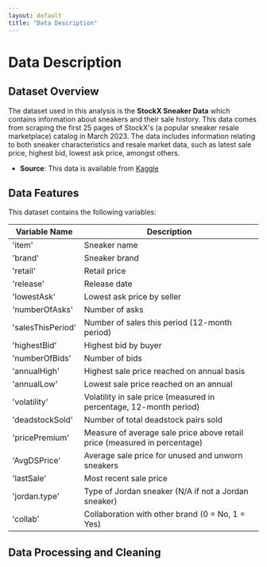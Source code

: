 ```yaml
---
layout: default  
title: "Data Description" 
---
```


# Data Description 

## Dataset Overview 

The dataset used in this analysis is the **StockX Sneaker Data** which contains information about sneakers and their sale history. This data comes from scraping the first 25 pages of StockX's (a popular sneaker resale marketplace) catalog in March 2023. The data includes information relating to both sneaker characteristics and resale market data, such as latest sale price, highest bid, lowest ask price, amongst others. 

  - **Source**: This data is available from [Kaggle](https://www.kaggle.com/datasets/ajiaron/stockx-sneaker-data)

## Data Features 

This dataset contains the following variables: 

| Variable Name          | Description                                                                                                  | 
|------------------------|----------------------------------------------------------------------------------------------------------------|
| 'item'                 | Sneaker name                                                                                                 |
| 'brand'                | Sneaker brand                                                                                                | 
| 'retail'               | Retail price                                                                                                 |
| 'release'              | Release date                                                                                                 |
| 'lowestAsk'            | Lowest ask price by seller                                                                                   |
| 'numberOfAsks'         | Number of asks                                                                                               |
| 'salesThisPeriod'      | Number of sales this period (12-month period)                                                                | 
| 'highestBid'           | Highest bid by buyer                                                                                         |
| 'numberOfBids'         | Number of bids                                                                                               |
| 'annualHigh'           | Highest sale price reached on annual basis                                                                   |
| 'annualLow'            | Lowest sale price reached on an annual                                                                       |
| 'volatility'           | Volatility in sale price (measured in percentage, 12-month period)                                           |
| 'deadstockSold'        | Number of total deadstock pairs sold                                                                         |
| 'pricePremium'         | Measure of average sale price above retail price (measured in percentage)                                    |
| 'AvgDSPrice'           | Average sale price for unused and unworn sneakers                                                            |
| 'lastSale'             | Most recent sale price                                                                                       |
| 'jordan.type'          | Type of Jordan sneaker (N/A if not a Jordan sneaker)                                                         |
| 'collab'               | Collaboration with other brand (0 = No, 1 = Yes)                                                             |

## Data Processing and Cleaning 


